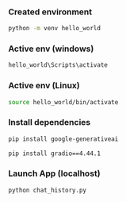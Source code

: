 ### Created environment
```bash
python -m venv hello_world
```

### Active env (windows)
```bash
hello_world\Scripts\activate
```

### Active env (Linux)
```bash
source hello_world/bin/activate
```

### Install dependencies
```bash
pip install google-generativeai
```

```bash
pip install gradio==4.44.1
```


### Launch App (localhost)
```bash
python chat_history.py
```
